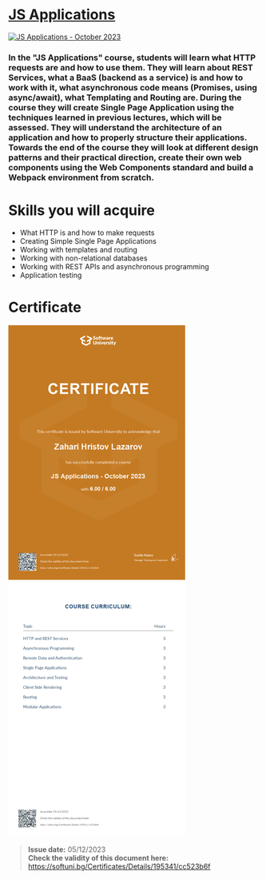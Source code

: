 # [JS Applications](https://softuni.bg/trainings/4228/js-applications-october-2023)
[![JS Applications - October 2023](https://softuni.bg/files/courses/js.apps-site-pic.jpg)](https://softuni.bg/trainings/4228/js-applications-october-2023)

### In the "JS Applications" course, students will learn what HTTP requests are and how to use them. They will learn about REST Services, what a BaaS (backend as a service) is and how to work with it, what asynchronous code means (Promises, using async/await), what Templating and Routing are. During the course they will create Single Page Application using the techniques learned in previous lectures, which will be assessed. They will understand the architecture of an application and how to properly structure their applications. Towards the end of the course they will look at different design patterns and their practical direction, create their own web components using the Web Components standard and build a Webpack environment from scratch.

# Skills you will acquire
- What HTTP is and how to make requests
- Creating Simple Single Page Applications
- Working with templates and routing
- Working with non-relational databases
- Working with REST APIs and asynchronous programming
- Application testing

# Certificate
[![Zahari Lazarov Certificate - JS Applications - October 2023](./Zahari%20Lazarov%20Certificate%20-%20JS%20Applications%20-%20October%202023.jpeg)](https://softuni.bg/Certificates/Details/195341/cc523b6f)

> **Issue date:** 05/12/2023  
> **Check the validity of this document here:**  
> https://softuni.bg/Certificates/Details/195341/cc523b6f
